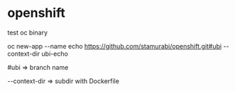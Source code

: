 # openshift

test oc binary

oc new-app --name echo https://github.com/stamurabi/openshift.git#ubi --context-dir ubi-echo

  #ubi => branch name

  --context-dir => subdir with Dockerfile
